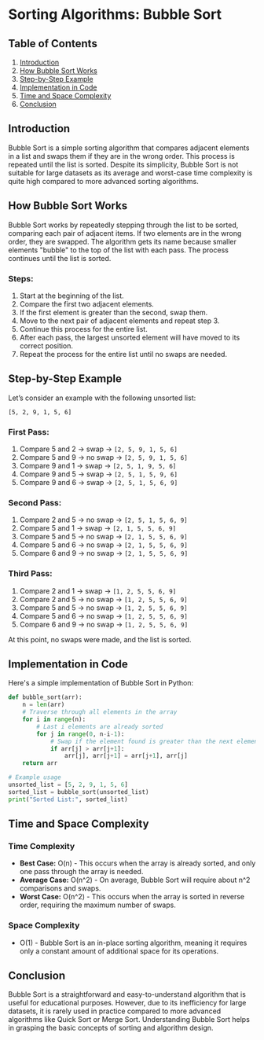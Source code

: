 # Sorting Algorithms: Bubble Sort

## Table of Contents
1. [Introduction](#introduction)
2. [How Bubble Sort Works](#how-bubble-sort-works)
3. [Step-by-Step Example](#step-by-step-example)
4. [Implementation in Code](#implementation-in-code)
5. [Time and Space Complexity](#time-and-space-complexity)
6. [Conclusion](#conclusion)

## Introduction
Bubble Sort is a simple sorting algorithm that compares adjacent elements in a list and swaps them if they are in the wrong order. This process is repeated until the list is sorted. Despite its simplicity, Bubble Sort is not suitable for large datasets as its average and worst-case time complexity is quite high compared to more advanced sorting algorithms.

## How Bubble Sort Works
Bubble Sort works by repeatedly stepping through the list to be sorted, comparing each pair of adjacent items. If two elements are in the wrong order, they are swapped. The algorithm gets its name because smaller elements "bubble" to the top of the list with each pass. The process continues until the list is sorted.

### Steps:
1. Start at the beginning of the list.
2. Compare the first two adjacent elements.
3. If the first element is greater than the second, swap them.
4. Move to the next pair of adjacent elements and repeat step 3.
5. Continue this process for the entire list.
6. After each pass, the largest unsorted element will have moved to its correct position.
7. Repeat the process for the entire list until no swaps are needed.

## Step-by-Step Example
Let’s consider an example with the following unsorted list:

```
[5, 2, 9, 1, 5, 6]
```

### First Pass:
1. Compare 5 and 2 → swap → `[2, 5, 9, 1, 5, 6]`
2. Compare 5 and 9 → no swap → `[2, 5, 9, 1, 5, 6]`
3. Compare 9 and 1 → swap → `[2, 5, 1, 9, 5, 6]`
4. Compare 9 and 5 → swap → `[2, 5, 1, 5, 9, 6]`
5. Compare 9 and 6 → swap → `[2, 5, 1, 5, 6, 9]`

### Second Pass:
1. Compare 2 and 5 → no swap → `[2, 5, 1, 5, 6, 9]`
2. Compare 5 and 1 → swap → `[2, 1, 5, 5, 6, 9]`
3. Compare 5 and 5 → no swap → `[2, 1, 5, 5, 6, 9]`
4. Compare 5 and 6 → no swap → `[2, 1, 5, 5, 6, 9]`
5. Compare 6 and 9 → no swap → `[2, 1, 5, 5, 6, 9]`

### Third Pass:
1. Compare 2 and 1 → swap → `[1, 2, 5, 5, 6, 9]`
2. Compare 2 and 5 → no swap → `[1, 2, 5, 5, 6, 9]`
3. Compare 5 and 5 → no swap → `[1, 2, 5, 5, 6, 9]`
4. Compare 5 and 6 → no swap → `[1, 2, 5, 5, 6, 9]`
5. Compare 6 and 9 → no swap → `[1, 2, 5, 5, 6, 9]`

At this point, no swaps were made, and the list is sorted.

## Implementation in Code
Here's a simple implementation of Bubble Sort in Python:

```python
def bubble_sort(arr):
    n = len(arr)
    # Traverse through all elements in the array
    for i in range(n):
        # Last i elements are already sorted
        for j in range(0, n-i-1):
            # Swap if the element found is greater than the next element
            if arr[j] > arr[j+1]:
                arr[j], arr[j+1] = arr[j+1], arr[j]
    return arr

# Example usage
unsorted_list = [5, 2, 9, 1, 5, 6]
sorted_list = bubble_sort(unsorted_list)
print("Sorted List:", sorted_list)
```

## Time and Space Complexity
### Time Complexity
- **Best Case:** O(n) - This occurs when the array is already sorted, and only one pass through the array is needed.
- **Average Case:** O(n^2) - On average, Bubble Sort will require about n^2 comparisons and swaps.
- **Worst Case:** O(n^2) - This occurs when the array is sorted in reverse order, requiring the maximum number of swaps.

### Space Complexity
- O(1) - Bubble Sort is an in-place sorting algorithm, meaning it requires only a constant amount of additional space for its operations.

## Conclusion
Bubble Sort is a straightforward and easy-to-understand algorithm that is useful for educational purposes. However, due to its inefficiency for large datasets, it is rarely used in practice compared to more advanced algorithms like Quick Sort or Merge Sort. Understanding Bubble Sort helps in grasping the basic concepts of sorting and algorithm design.